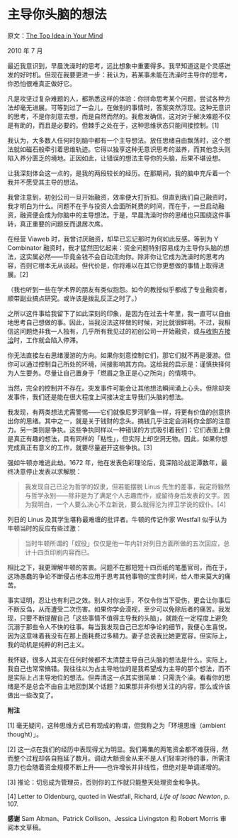 # 主导你头脑的想法

原文：[The Top Idea in Your Mind](https://paulgraham.com/top.html)

2010 年 7 月

最近我意识到，早晨洗澡时的思考，远比想象中重要得多。我早知道这是个灵感迸发的好时机。但现在我要更进一步：我认为，若某事未能在洗澡时主导你的思考，你恐怕很难真正做好它。

凡是攻坚过复杂难题的人，都熟悉这样的体验：你拼命思考某个问题，尝试各种方法却毫无进展。可等到过了一会儿，在做别的事情时，答案突然浮现。这种无意识的思考，不是你刻意去想，而是自然而然的。我愈发确信，这对对于解决难题不仅是有助的，而且是必要的。但棘手之处在于，这种思维状态只能间接控制。[1]

我认为，大多数人任何时刻脑中都有一个主导想法。放任思绪自由飘荡时，这个想法就如磁石般牵引着思维轨迹。它得以独享这种无意识思考的滋养，而其他念头则陷入养分匮乏的境地。正因如此，让错误的想法主导你的头脑，后果不堪设想。

让我深刻体会这一点的，是我的两段较长的经历。在那期间，我的脑中充斥着一个我并不愿受其主导的想法。

我曾注意到，初创公司一旦开始融资，效率便大打折扣。但直到我们自己融资时，我才明白为什么。问题不在于与投资人会面所耗费的时间，而在于，一旦启动融资，融资便会成为你脑中的主导想法。于是，早晨洗澡时你的思绪也只围绕这件事转，真正重要的问题反而退居次席。

在经营 Viaweb 时，我曾讨厌融资，却早已忘记那时为何如此反感。等到为 Y Combinator 融资时，我才猛然回忆起来：资金问题特别容易成为主导你头脑的想法，这实属必然——毕竟金钱不会自动流向你。除非你让它成为洗澡时的思考内容，否则它根本无从谈起。但代价是，你将难以在其它你更想做的事情上取得进展。[2]

（我也听到一些在学术界的朋友有类似抱怨。如今的教授似乎都成了专业融资者，顺带副业搞点研究。或许该是拨乱反正之时了。）

之所以这件事给我留下了如此深刻的印象，是因为在过去十年里，我一直可以自由地思考自己想做的事。因此，当我没法这样做的时候，对比就很鲜明。不过，我相信这问题绝非我一人独有，几乎所有我见过的初创公司一开始融资，或[与收购方接洽](https://paulgraham.com/corpdev.html)时，工作就会陷入停滞。

你无法直接左右思绪漫游的方向。如果你刻意控制它们，那它们就不再是漫游。但你可以通过控制自己所处的环境，间接影响其方向。这给我的启示是：谨慎抉择何为人生要务。尽量让自己置身于「燃眉之急正是心之所向」的情境中。

当然，完全的控制并不存在。突发事件可能会让其他想法瞬间涌上心头。但除却突发事件，我们还是能在很大程度上间接决定主导我们头脑的想法。

我发现，有两类想法尤需警惕——它们就像尼罗河鲈鱼一样，将更有价值的创意挤出你的思绪。其中之一，就是关于钱财的念头。搞钱几乎注定会消耗你全部的注意力。另一类则是争执。这些争执同样以一种错误的方式吸引着我们：它们表面上像是真正有趣的想法，具有同样的「粘性」，但实际上却空洞无物。因此，如果你想完成真正有意义的工作，就要尽量避开这些争执。[3]

强如牛顿亦难逃此劫。1672 年，他在发表色彩理论后，竟深陷论战泥潭数年，最终决意停止发表以求解脱：

> 我发现自己已沦为哲学的奴隶，但若能摆脱 Linus 先生的差事，我定将毅然与哲学永别——除非是为了满足个人志趣而作，或留待身后发表的文字。因为我明白，一个人要么决心不立新说，要么就得沦为捍卫学说的奴仆。[4]

列日的 Linus 及其学生堪称最难缠的批评者。牛顿的传记作家 Westfall 似乎认为牛顿当时的反应有些过激： 

> 当时牛顿所谓的「奴役」仅仅是他一年内针对列日方面所做的五次回应，总计十四页印刷内容而已。

相比之下，我更理解牛顿的苦衷。问题不在那短短十四页纸的笔墨官司，而在于，这场愚蠢的争论不断侵占他本应用于思考其他事物的宝贵时间，给人带来莫大的痛苦。

事实证明，忍让也有利己之效。别人对你出手，不仅令你当下受伤，更会让你事后不断反刍，从而遭受二次伤害。如果你学会漠视，至少可以免除后者的痛苦。我发现，只要不断提醒自己「这些事情不值得主导我的头脑」，就能在一定程度上避免沉溺于那些令人不快的往事。每当我发现自己已忘却争论的细节，我便心生喜悦，因为这意味着我没有在那上面耗费过多精力。妻子总说我比她更宽容，但实际上，我的动机是纯粹的利己主义。

我怀疑，很多人其实在任何时候都不太清楚主导自己头脑的想法是什么。实际上，我自己也常常搞错。我往往以为占主导地位的是我希望成为主导的那个想法，而不是实际上占主导地位的想法。但弄清这一点其实很简单：只需洗个澡。看看你的思绪是不是总会不由自主地回到某个话题？如果那并非你想关注的内容，那么或许该做出一些改变了。

**附注**

[1] 毫无疑问，这种思维方式已有现成的称谓，但我称之为「环境思维（ambient thought）」。

[2] 这一点在我们的经历中表现得尤为明显。我们筹集的两笔资金都不难获得，然而整个过程却各自拖延了数月。调动大额资金从来不是人们轻率对待的事，所需注意力也会随着资金规模不断上升——也许增长并非线性，但绝对是单调递增的。

[3] 推论：切忌成为管理员，否则你的工作就只能整天处理资金和争执。

[4] Letter to Oldenburg, quoted in Westfall, Richard, *Life of Isaac Newton*, p. 107.

**感谢** Sam Altman、Patrick Collison、Jessica Livingston 和 Robert Morris 审阅本文草稿。
